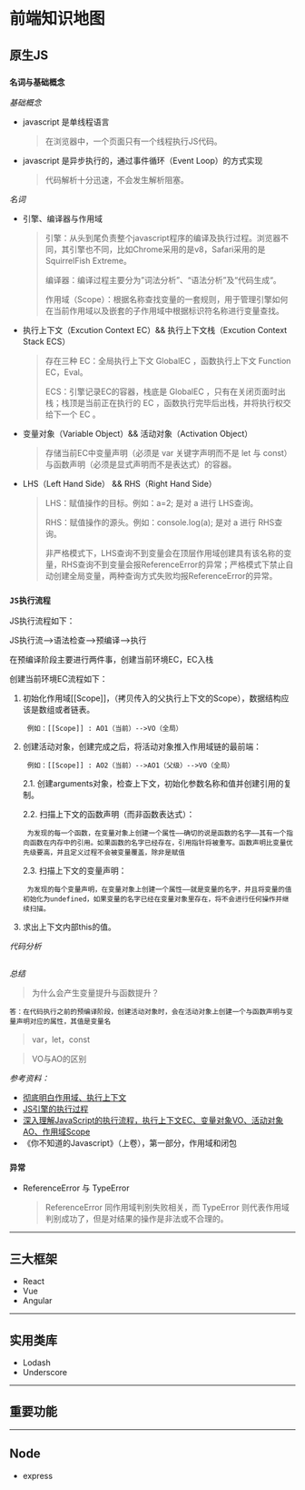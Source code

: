 # 前端知识地图

## **原生JS**

### `名词与基础概念`

*基础概念*
- javascript 是单线程语言
    > 在浏览器中，一个页面只有一个线程执行JS代码。

- javascript 是异步执行的，通过事件循环（Event Loop）的方式实现
    > 代码解析十分迅速，不会发生解析阻塞。

*名词*
- 引擎、编译器与作用域
    > 引擎：从头到尾负责整个javascript程序的编译及执行过程。浏览器不同，其引擎也不同，比如Chrome采用的是v8，Safari采用的是SquirrelFish Extreme。
    > 
    > 编译器：编译过程主要分为”词法分析”、“语法分析”及“代码生成“。
    >
    > 作用域（Scope）：根据名称查找变量的一套规则，用于管理引擎如何在当前作用域以及嵌套的子作用域中根据标识符名称进行变量查找。

- 执行上下文（Excution Context EC）&& 执行上下文栈（Excution Context Stack ECS）
    > 存在三种 EC：全局执行上下文  GlobalEC ，函数执行上下文  Function EC，Eval。
    > 
    > ECS：引擎记录EC的容器，栈底是 GlobalEC ，只有在关闭页面时出栈；栈顶是当前正在执行的 EC ，函数执行完毕后出栈，并将执行权交给下一个 EC 。

- 变量对象（Variable Object）&& 活动对象（Activation Object）
    > 存储当前EC中变量声明（必须是 var 关键字声明而不是 let 与 const）与函数声明（必须是显式声明而不是表达式）的容器。

- LHS（Left Hand Side） && RHS（Right Hand Side）
    > LHS：赋值操作的目标。例如：a=2; 是对 a 进行 LHS查询。
    > 
    > RHS：赋值操作的源头。例如：console.log(a); 是对 a 进行 RHS查询。
    >
    > 非严格模式下，LHS查询不到变量会在顶层作用域创建具有该名称的变量，RHS查询不到变量会报ReferenceError的异常；严格模式下禁止自动创建全局变量，两种查询方式失败均报ReferenceError的异常。

### `JS执行流程`

JS执行流程如下：

JS执行流-->语法检查-->预编译-->执行

在预编译阶段主要进行两件事，创建当前环境EC，EC入栈

创建当前环境EC流程如下：

1. 初始化作用域[[Scope]]，（拷贝传入的父执行上下文的Scope），数据结构应该是数组或者链表。
 
        例如：[[Scope]] : AO1（当前）-->VO（全局）

2. 创建活动对象，创建完成之后，将活动对象推入作用域链的最前端：

        例如：[[Scope]] : AO2（当前）-->AO1（父级）-->VO（全局）

   2.1. 创建arguments对象，检查上下文，初始化参数名称和值并创建引用的复制。

    2.2. 扫描上下文的函数声明（而非函数表达式）：

        为发现的每一个函数，在变量对象上创建一个属性——确切的说是函数的名字——其有一个指向函数在内存中的引用。如果函数的名字已经存在，引用指针将被重写。函数声明比变量优先级要高，并且定义过程不会被变量覆盖，除非是赋值

    2.3. 扫描上下文的变量声明：

        为发现的每个变量声明，在变量对象上创建一个属性——就是变量的名字，并且将变量的值初始化为undefined，如果变量的名字已经在变量对象里存在，将不会进行任何操作并继续扫描。

3. 求出上下文内部this的值。

*代码分析*
```javascript

```
*总结*
> 为什么会产生变量提升与函数提升？
    
    答：在代码执行之前的预编译阶段，创建活动对象时，会在活动对象上创建一个与函数声明与变量声明对应的属性，其值是变量名

> var，let，const

> VO与AO的区别

*参考资料：*

- [彻底明白作用域、执行上下文](https://segmentfault.com/a/1190000013915935)
- [JS引擎的执行过程](https://heyingye.github.io/2018/03/19/js%E5%BC%95%E6%93%8E%E7%9A%84%E6%89%A7%E8%A1%8C%E8%BF%87%E7%A8%8B%EF%BC%88%E4%B8%80%EF%BC%89/)
- [深入理解JavaScript的执行流程，执行上下文EC、变量对象VO、活动对象AO、作用域Scope](https://blog.csdn.net/yangxinxiang84/article/details/113051811?utm_medium=distribute.pc_relevant.none-task-blog-BlogCommendFromMachineLearnPai2-1.control&dist_request_id=1328641.10297.16155372256670345&depth_1-utm_source=distribute.pc_relevant.none-task-blog-BlogCommendFromMachineLearnPai2-1.control)
- 《你不知道的Javascript》（上卷），第一部分，作用域和闭包


### `异常`

- ReferenceError 与 TypeError
    > ReferenceError 同作用域判别失败相关，而 TypeError 则代表作用域判别成功了，但是对结果的操作是非法或不合理的。

---

## **三大框架**
- React
- Vue
- Angular

---

## **实用类库**
- Lodash
- Underscore
  
---

## **重要功能**

---

## **Node**
- express
